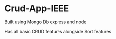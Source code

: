 # Crud-App-IEEE

Built using Mongo Db express and node

Has all basic CRUD features alongside Sort features
